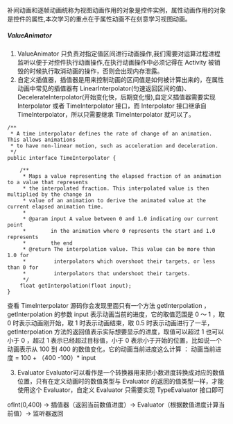 补间动画和逐帧动画统称为视图动画作用的对象是控件实例，属性动画作用的对象是控件的属性,本次学习的重点在于属性动画不在刻意学习视图动画。

##### ValueAnimator

1. ValueAnimator 只负责对指定值区间进行动画操作,我们需要对运算过程进程监听以便于对控件执行动画操作,在执行动画操作中必须记得在 Activity 被销毁的时候执行取消动画的操作，否则会出现内存泄露。
2. 自定义插值器，插值器是用来控制动画的区间值是如何被计算出来的，在属性动画中常见的插值器有 LinearInterpolator(匀速返回区间的值)、DecelerateInterpolator(开始变化快，后期变化慢),自定义插值器需要实现 Interpolator 或者
 TimeInterpolator 接口，而 Interpolator 接口继承自 TimeInterpolator，所以只需要继承 TimeInterpolator 就可以了。
 ```
 /**
  * A time interpolator defines the rate of change of an animation. This allows animations
  * to have non-linear motion, such as acceleration and deceleration.
  */
 public interface TimeInterpolator {

     /**
      * Maps a value representing the elapsed fraction of an animation to a value that represents
      * the interpolated fraction. This interpolated value is then multiplied by the change in
      * value of an animation to derive the animated value at the current elapsed animation time.
      *
      * @param input A value between 0 and 1.0 indicating our current point
      *        in the animation where 0 represents the start and 1.0 represents
      *        the end
      * @return The interpolation value. This value can be more than 1.0 for
      *         interpolators which overshoot their targets, or less than 0 for
      *         interpolators that undershoot their targets.
      */
     float getInterpolation(float input);
 }

 ```

 查看 TimeInterpolator 源码你会发现里面只有一个方法 getInterpolation ，getInterpolation 的参数 input 表示动画当前的进度，它的取值范围是 0 ～ 1 ，取 0 时表示动画刚开始，取 1 时表示动画结束，取 0.5 时表示动画进行了一半，
 getInterpolation 方法的返回值表示实际想要显示的进度，取值可以超过 1 也可以小于 0 ，超过 1 表示已经超过目标值，小于 0 表示小于开始的位置，比如说一个动画表示从 100 到 400 的数值变化，它的动画当前进度这么计算 ： 动画当前进度 = 100 + （400 -100）* input

 3. Evaluator Evaluator可以看作是一个转换器用来把小数进度转换成对应的数值位置，只有在定义动画时的数值类型与 Evaluator 的返回的值类型一样，才能使用这个 Evaluator，自定义 Evaluator 只需要实现 TypeEvaluator 接口即可

 ofInt(0,400) -> 插值器（返回当前数值进度）-> Evaluator（根据数值进度计算当前值）-> 监听器返回